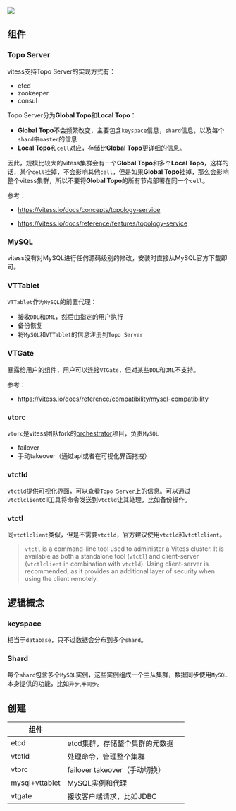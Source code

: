 ![](https://cdn.zhangeek.com/images/vitess-architecture.svg)



## 组件

### Topo Server

vitess支持Topo Server的实现方式有：

- etcd
- zookeeper
- consul

Topo Server分为**Global Topo**和**Local Topo**：

- **Global Topo**不会频繁改变，主要包含`keyspace`信息，`shard`信息，以及每个`shard`中`master`的信息
- **Local Topo**和`cell`对应，存储比**Global Topo**更详细的信息。

因此，规模比较大的vitess集群会有一个**Global Topo**和多个**Local Topo**，这样的话，某个`cell`挂掉，不会影响其他`cell`，但是如果**Global Topo**挂掉，那么会影响整个vitess集群，所以不要将**Global Topo**的所有节点部署在同一个`cell`。

参考：

- https://vitess.io/docs/concepts/topology-service

- https://vitess.io/docs/reference/features/topology-service

### MySQL

vitess没有对MySQL进行任何源码级别的修改，安装时直接从MySQL官方下载即可。

### VTTablet

`VTTablet`作`为MySQL`的前置代理：

- 接收`DDL`和`DML`，然后由指定的用户执行
- 备份恢复
- 将`MySQL`和`VTTablet`的信息注册到`Topo Server`

### VTGate

暴露给用户的组件，用户可以连接`VTGate`，但对某些`DDL`和`DML`不支持。

参考：

- https://vitess.io/docs/reference/compatibility/mysql-compatibility

### vtorc

`vtorc`是vitess团队fork的[orchestrator](https://github.com/openark/orchestrator)项目，负责`MySQL`

- failover
- 手动takeover（通过api或者在可视化界面拖拽）

### vtctld

`vtctld`提供可视化界面，可以查看`Topo Server`上的信息。可以通过`vtctlclient`cli工具将命令发送到`vtctld`让其处理，比如备份操作。

### vtctl

同`vtctlclient`类似，但是不需要`vtctld`，官方建议使用`vtctld`和`vtctlclient`。

> `vtctl` is a command-line tool used to administer a Vitess cluster. It is available as both a standalone tool (`vtctl`) and client-server (`vtctlclient` in combination with `vtctld`). Using client-server is recommended, as it provides an additional layer of security when using the client remotely.

## 逻辑概念

### keyspace

相当于`database`，只不过数据会分布到多个`shard`。

### Shard

每个`shard`包含多个`MySQL`实例，这些实例组成一个主从集群，数据同步使用`MySQL`本身提供的功能，比如`异步`,`半同步`。

## 创建

| 组件           |                                |      |
| -------------- | ------------------------------ | ---- |
| etcd           | etcd集群，存储整个集群的元数据 |      |
| vtctld         | 处理命令，管理整个集群         |      |
| vtorc          | failover takeover（手动切换）  |      |
| mysql+vttablet | MySQL实例和代理                |      |
| vtgate         | 接收客户端请求，比如JDBC       |      |

